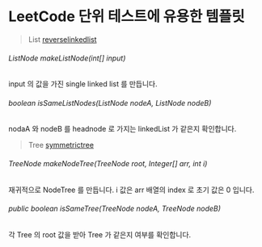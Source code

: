 # LeetCode 단위 테스트에 유용한 템플릿

> List
[reverselinkedlist](https://github.com/Hyune-c/algorithm/blob/master/src/test/java/leetcode/reverselinkedlist/ReverselinkedlistTest.java)

###### ListNode makeListNode(int[] input) 
input 의 값을 가진 single linked list 를 만듭니다.

###### boolean isSameListNodes(ListNode nodeA, ListNode nodeB)
nodaA 와 nodeB 를 headnode 로 가지는 linkedList 가 같은지 확인합니다.

> Tree
[symmetrictree](https://github.com/Hyune-c/algorithm/blob/master/src/test/java/leetcode/symmetrictree/SymmetrictreeTest.java)
  
###### TreeNode makeNodeTree(TreeNode root, Integer[] arr, int i) 
재귀적으로 NodeTree 를 만듭니다. i 값은 arr 배열의 index 로 초기 값은 0 입니다.  

###### public boolean isSameTree(TreeNode nodeA, TreeNode nodeB)
각 Tree 의 root 값을 받아 Tree 가 같은지 여부를 확인합니다.
